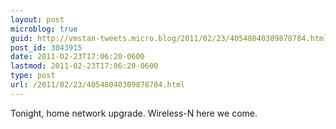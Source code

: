 ```yaml
---
layout: post
microblog: true
guid: http://vmstan-tweets.micro.blog/2011/02/23/40548040309878784.html
post_id: 3043915
date: 2011-02-23T17:06:20-0600
lastmod: 2011-02-23T17:06:20-0600
type: post
url: /2011/02/23/40548040309878784.html
---
```

Tonight, home network upgrade. Wireless-N here we come.
